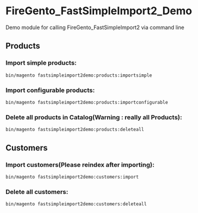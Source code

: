 # FireGento_FastSimpleImport2_Demo
Demo module for calling FireGento_FastSimpleImport2 via command line

## Products

### Import simple products:
`bin/magento fastsimpleimport2demo:products:importsimple`

### Import configurable products:
`bin/magento fastsimpleimport2demo:products:importconfigurable`

### Delete all products in Catalog(Warning : really all Products):
`bin/magento fastsimpleimport2demo:products:deleteall`


## Customers

### Import customers(Please reindex after importing):
`bin/magento fastsimpleimport2demo:customers:import`

### Delete all customers:
`bin/magento fastsimpleimport2demo:customers:deleteall`

